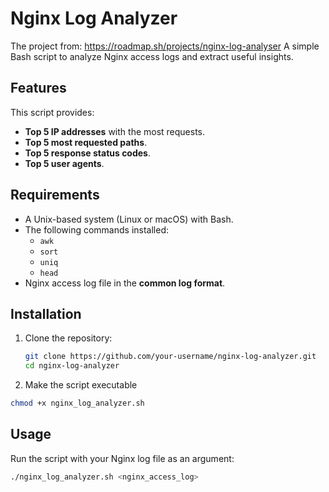 # Nginx Log Analyzer
The project from: https://roadmap.sh/projects/nginx-log-analyser
A simple Bash script to analyze Nginx access logs and extract useful insights.

## Features

This script provides:
- **Top 5 IP addresses** with the most requests.
- **Top 5 most requested paths**.
- **Top 5 response status codes**.
- **Top 5 user agents**.

## Requirements

- A Unix-based system (Linux or macOS) with Bash.
- The following commands installed:
  - `awk`
  - `sort`
  - `uniq`
  - `head`
- Nginx access log file in the **common log format**.

## Installation

1. Clone the repository:
   ```bash
   git clone https://github.com/your-username/nginx-log-analyzer.git
   cd nginx-log-analyzer
   ```
2. Make the script executable
  ```bash
  chmod +x nginx_log_analyzer.sh
  ```
## Usage
Run the script with your Nginx log file as an argument:
 ```bash
./nginx_log_analyzer.sh <nginx_access_log>
  ```

